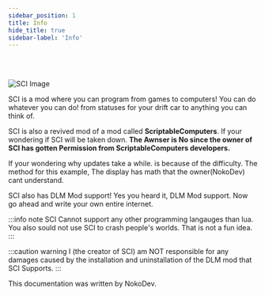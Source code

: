 ```yaml
---
sidebar_position: 1
title: Info
hide_title: true
sidebar-label: 'Info'
---
```


<br></br>

![SCI Image](/img/SCI_New.jpg)

SCI is a mod where you can program from games to computers! You can do whatever you can do! from statuses for your drift car to anything you can think of.

SCI is also a revived mod of a mod called <strong>ScriptableComputers</strong>. If your wondering if SCI will be taken down. <strong>The Awnser is No since the owner of SCI has gotten Permission from ScriptableComputers developers.</strong>

If your wondering why updates take a while. is because of the difficulty. The method for this example, The display has math that the owner(NokoDev) cant understand.

SCI also has DLM Mod support! Yes you heard it, DLM Mod support. Now go ahead and write your own entire internet.

:::info note
SCI Cannot support any other programming langauges than lua. You also sould not use SCI to crash people's worlds. That is not a fun idea.
:::

:::caution warning
I (the creator of SCI) am NOT responsible for any damages caused by the installation and uninstallation of the DLM mod that SCI Supports.
:::

This documentation was written by NokoDev.
